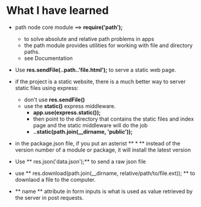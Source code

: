 # What I have learned

* path node core module   ==> **require('path');**
	* to solve absolute and relative path problems in apps
	* the path module provides utilities for working with file and directory paths.
	* see Documentation
	
* Use **res.sendFile(..path..'file.html');** to serve a static web page.
* if the project is a static website, there is a much better way to server static files using express:
	* don't use **res.sendFile()**
	* use the **static()** express middleware. 
		* **app.use(express.static());**
		* then point to the directory that contains the static files and index page and the static middleware will do the job 
		* **..static(path.join(__dirname, 'public'));**
	
* in the package.json file, if you put an asterist ** * ** instead of the version number of a module or package, it will install the latest version
*  Use **  res.json('data.json');** to send a raw json file 
* use ** res.download(path.join(__dirname, relative/path/to/file.ext)); ** to downlaod a file to the computer.
* ** name ** attribute in form inputs is what is used as value retrieved by the server in post requests.